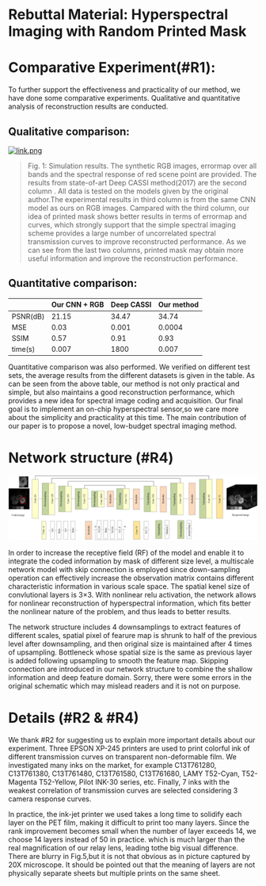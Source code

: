 # Rebuttal Material: Hyperspectral Imaging with Random Printed Mask

# Comparative Experiment(#R1):

To further support the effectiveness and practicality of our method, we have done some comparative experiments. Qualitative and quantitative analysis of reconstruction results are conducted. 

## Qualitative comparison:
  
  [![link.png](https://i.postimg.cc/wT5hyR3w/link.png)](https://postimg.cc/F7RfwRyS)
  
> Fig. 1: Simulation results. The synthetic RGB images, errormap over all bands and the spectral response of red scene point are provided.  The results from state-of-art Deep CASSI method(2017) are the second column  . All data is tested on the models given by the original author.The experimental results in third column is from the same CNN model as ours on RGB images. 
Campared with the third column, our idea of printed mask shows better results in terms of errormap and curves, which strongly support that the simple spectral imaging scheme provides a large number of uncorrelated spectral transmission curves to improve reconstructed performance. 
As we can see from the last two columns, printed mask may obtain more useful information and improve the reconstruction performance.



  ## Quantitative comparison:
  
|                        | Our CNN + RGB       |  Deep CASSI                  |Our method |
| -------------------    | ------------------------| -----------------------------|-----------|
| PSNR(dB)               |            21.15        |      34.47                   | 34.74     |
|  MSE                   |            0.03         |         0.001                | 0.0004    |
|  SSIM                  |       0.57              |         0.91                 | 0.93      |
| time(s)                |         0.007           |          1800                |  0.007    |
  
  Quantitative comparison was also performed. We verified on different test sets, the average results from the different datasets is given in the table.
  As can be seen from the above table, our method is not only practical and simple, but also maintains a good reconstruction performance, which provides a new idea for spectral image coding and acquisition. Our final goal is to implement an on-chip hyperspectral sensor,so we care more about the simplicity and practicality at this time. The main contribution of our paper is to propose a novel, low-budget spectral imaging method.
# Network structure (#R4)
![image](https://github.com/anymouscvpr/anymouscvpr.github.io/blob/master/network.jpg)

In order to increase the receptive field (RF) of the model and enable it to integrate the coded information by mask of different size level, a multiscale network model with skip connection is employed since down-sampling operation can effectively increase the observation matrix contains different characteristic information in various scale space. The spatial kenel size of convlutional layers is 3×3. With nonlinear relu activation, the network allows for nonlinear reconstruction of hyperspectral information, which fits better the nonlinear nature of the problem, and thus leads to better results.

The network structure includes 4 downsamplings to extract features of different scales, spatial pixel of fearure map is  shrunk to half of the previous level after downsampling, and then  original size is maintained after 4 times of upsampling. Bottleneck  whose spatial size is the same as previous layer is added following upsampling to smooth the feature map.  Skipping connection are introduced in our network structure to combine the shallow information and deep feature domain. Sorry, there were some errors in the original schematic which may mislead readers and it is not on purpose. 


# Details (#R2 & #R4)

We thank #R2 for suggesting us to explain more important details about our experiment. Three EPSON XP-245 printers are used to print  colorful ink of different transmission curves on transparent non-deformable film. We investigated many inks on the market, for example 
C13T761280, C13T761380, C13T761480, C13T761580, C13T761680, LAMY T52-Cyan, T52-Magenta T52-Yellow, Pilot INK-30 series, etc. Finally, 7 inks with the weakest correlation of transmission curves are selected considering 3 camera response curves.

In practice, the ink-jet printer we used takes a long time to solidify each layer on the PET film, making it difficult to print too many layers. Since the rank improvement becomes small when the number of layer exceeds 14, we choose 14 layers instead of 50 in practice. which is much larger than the real magnification of our relay lens, leading tothe big visual difference. There are blurry in Fig.5,but it is not that obvious as in picture captured by 20X microscope. 
 It should be pointed out that the meaning of layers are not physically separate sheets but multiple prints on the same sheet.
